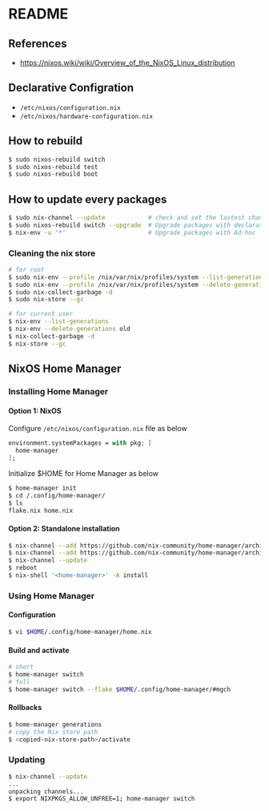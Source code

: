 # README

## References

- <https://nixos.wiki/wiki/Overview_of_the_NixOS_Linux_distribution>

## Declarative Configration

- `/etc/nixos/configuration.nix`
- `/etc/nixos/hardware-configuration.nix`

## How to rebuild

```bash
$ sudo nixos-rebuild switch
$ sudo nixos-rebuild test
$ sudo nixos-rebuild boot
```
## How to update every packages

```bash
$ sudo nix-channel --update            # check and set the lastest channel
$ sudo nixos-rebuild switch --upgrade  # Upgrade packages with declarative/NixOS
$ nix-env -u '*'                       # Upgrade packages with Ad-hoc
```
### Cleaning the nix store

```bash
# for root
$ sudo nix-env --profile /nix/var/nix/profiles/system --list-generations
$ sudo nix-env --profile /nix/var/nix/profiles/system --delete-generations old
$ sudo nix-collect-garbage -d
$ sudo nix-store --gc

# for current user
$ nix-env --list-generations
$ nix-env --delete-generations old
$ nix-collect-garbage -d
$ nix-store --gc
```

## NixOS Home Manager

### Installing Home Manager

#### Option 1: NixOS

Configure `/etc/nixos/configuration.nix` file as below

```nix
environment.systemPackages = with pkg; [
  home-manager
];
```

Initialize $HOME for Home Manager as below

```bash
$ home-manager init
$ cd /.config/home-manager/
$ ls
flake.nix home.nix
```
#### Option 2: Standalone installation

```bash
$ nix-channel --add https://github.com/nix-community/home-manager/archive/master.tar.gz home-manager
$ nix-channel --add https://github.com/nix-community/home-manager/archive/release-23.11.tar.gz home-manager
$ nix-channel --update
$ reboot
$ nix-shell '<home-manager>' -A install
```

### Using Home Manager

#### Configuration

```bash
$ vi $HOME/.config/home-manager/home.nix
```

#### Build and activate

```bash
# short
$ home-manager switch
# full
$ home-manager switch --flake $HOME/.config/home-manager/#mgch
```

#### Rollbacks

```bash
$ home-manager generations
# copy the Nix store path
$ <copied-nix-store-path>/activate
```

### Updating

```bash
$ nix-channel --update
...
unpacking channels...
$ export NIXPKGS_ALLOW_UNFREE=1; home-manager switch
```
